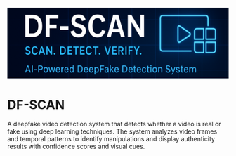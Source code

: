 !["DFSCAN Banner"](banner.png)
# DF-SCAN
A deepfake video detection system that detects whether a video is real or fake using deep learning techniques. The system analyzes video frames and temporal patterns to identify manipulations and display authenticity results with confidence scores and visual cues.
